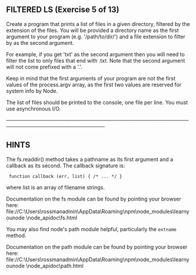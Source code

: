 ## FILTERED LS (Exercise 5 of 13)

  Create a program that prints a list of files in a given directory,
  filtered by the extension of the files. You will be provided a directory
  name as the first argument to your program (e.g. '/path/to/dir/') and a
  file extension to filter by as the second argument.

  For example, if you get 'txt' as the second argument then you will need to
  filter the list to only files that end with .txt. Note that the second
  argument will not come prefixed with a '.'.

  Keep in mind that the first arguments of your program are not the first
  values of the process.argv array, as the first two values are reserved for
  system info by Node.

  The list of files should be printed to the console, one file per line. You
  must use asynchronous I/O.

 ─────────────────────────────────────────────────────────────────────────────

 ## HINTS

  The fs.readdir() method takes a pathname as its first argument and a
  callback as its second. The callback signature is:

     function callback (err, list) { /* ... */ }

  where list is an array of filename strings.

  Documentation on the fs module can be found by pointing your browser here:
  file://C:\Users\rossmanadmin\AppData\Roaming\npm\node_modules\learnyounode
  \node_apidoc\fs.html

  You may also find node's path module helpful, particularly the `extname`
  method.

  Documentation on the path module can be found by pointing your browser
  here:
  file://C:\Users\rossmanadmin\AppData\Roaming\npm\node_modules\learnyounode
  \node_apidoc\path.html